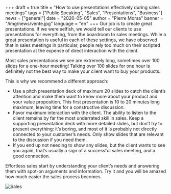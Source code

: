 +++
draft = true
title = "How to use presentations effectively during sales meetings"
tags = ["Public Speaking", "Sales", "Presentations", "Business"]
news = ["general"]
date = "2020-05-05"
author = "Pierre Morsa"
banner = "/img/news/vente.jpg"
language = "en"
+++
Our job is to create great presentations. If we were selfish, we would tell our clients to use presentations for everything, from the boardroom to sales meetings. While a great presentation is useful in each of these settings, we have observed that in sales meetings in particular, people rely too much on their scripted presentation at the expense of direct interaction with the client.

Most sales presentations we see are extremely long, sometimes over 100 slides for a one-hour meeting! Talking over 100 slides for one hour is definitely not the best way to make your client want to buy your products.

This is why we recommend a different approach:

- Use a pitch presentation deck of maximum 20 slides to catch the client’s attention and make them want to know more about your product and your value proposition. This first presentation is 10 to 20 minutes long maximum, leaving time for a constructive discussion.
- Favor maximum interaction with the client. The ability to listen to the client remains by far the most underrated skill in sales. Keep a supporting presentation deck with more detailed slides, but don’t try to present everything: it’s boring, and most of it is probably not directly connected to your customer’s needs. Only show slides that are relevant to the discussion if you need them.
- If you end up not needing to show any slides, but the client wants to see you again, that’s usually a sign of a successful sales meeting, and a good connection.

Effortless sales start by understanding your client’s needs and answering them with spot-on arguments and information. Try it and you will be amazed how much easier the sales process becomes.

![Sales](/img/news/vente.jpg)